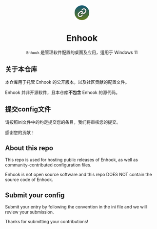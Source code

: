 <p align="center">
<img src="./EnhookLogo.png" width="48px"/>
</p>

<div align="center">

# Enhook
`Enhook` 是管理软件配置的桌面及应用，适用于 Windows 11
</div>

## 关于本仓库  

本仓库用于托管 Enhook 的公开版本，以及社区贡献的配置文件。

Enhook 并非开源软件，且本仓库**不包含** Enhook 的源代码。  

## 提交config文件

请按照ini文件中的约定提交您的条目，我们将审核您的提交。

感谢您的贡献！

## About this repo

This repo is used for hosting public releases of Enhook, as well as community-contributed configuration files.

Enhook is not open source software and this repo DOES NOT contain the source code of Enhook. 

## Submit your config

Submit your entry by following the convention in the ini file and we will review your submission.

Thanks for submitting your contributions!